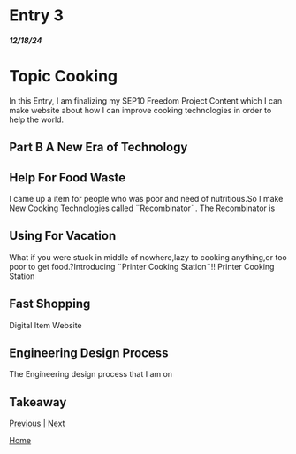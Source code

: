 # Entry 3
##### 12/18/24

<h1>Topic Cooking</h1>
In this Entry, I am finalizing my SEP10 Freedom Project Content which I can make website about how I can improve cooking technologies in order to help the world.

## Part B A New Era of Technology
## Help For Food Waste
I came up a item for people who was poor and need of nutritious.So I make New Cooking Technologies called ¨Recombinator¨.
The Recombinator is 
## Using For Vacation 
What if you were stuck in middle of nowhere,lazy to cooking anything,or too poor to get food.?Introducing ¨Printer Cooking Station¨!!
Printer Cooking Station
## Fast Shopping
Digital Item Website


## Engineering Design Process
The Engineering design process that I am on 
## Takeaway

[Previous](entry02.md) | [Next](entry04.md)

[Home](../README.md)

